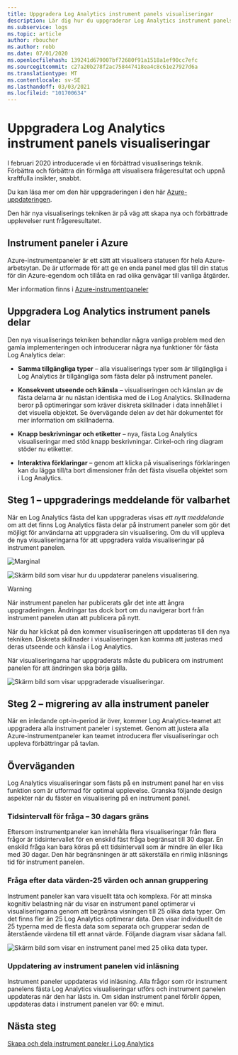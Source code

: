 ```yaml
---
title: Uppgradera Log Analytics instrument panels visualiseringar
description: Lär dig hur du uppgraderar Log Analytics instrument panels visualiseringar med frågor som kan ge kraftfulla insikter.
ms.subservice: logs
ms.topic: article
author: rboucher
ms.author: robb
ms.date: 07/01/2020
ms.openlocfilehash: 139241d679007bf72680f91a1518a1ef90cc7efc
ms.sourcegitcommit: c27a20b278f2ac758447418ea4c8c61e27927d6a
ms.translationtype: MT
ms.contentlocale: sv-SE
ms.lasthandoff: 03/03/2021
ms.locfileid: "101700634"
---
```

# <a name="upgrading-your-log-analytics-dashboard-visualizations"></a>Uppgradera Log Analytics instrument panels visualiseringar

I februari 2020 introducerade vi en förbättrad visualiserings teknik. Förbättra och förbättra din förmåga att visualisera frågeresultat och uppnå kraftfulla insikter, snabbt. 

Du kan läsa mer om den här uppgraderingen i den här [Azure-uppdateringen](https://azure.microsoft.com/updates/azure-monitor-log-analytics-upgraded-results-visualization/). 

Den här nya visualiserings tekniken är på väg att skapa nya och förbättrade upplevelser runt frågeresultatet. 

## <a name="dashboards-in-azure"></a>Instrument paneler i Azure

Azure-instrumentpaneler är ett sätt att visualisera statusen för hela Azure-arbetsytan. De är utformade för att ge en enda panel med glas till din status för din Azure-egendom och tillåta en rad olika genvägar till vanliga åtgärder. 

Mer information finns i [Azure-instrumentpaneler](../../azure-portal/azure-portal-dashboards.md)


## <a name="upgrading-log-analytics-dashboard-parts"></a>Uppgradera Log Analytics instrument panels delar

Den nya visualiserings tekniken behandlar några vanliga problem med den gamla implementeringen och introducerar några nya funktioner för fästa Log Analytics delar: 

- **Samma tillgängliga typer** – alla visualiserings typer som är tillgängliga i Log Analytics är tillgängliga som fästa delar på instrument paneler.

- **Konsekvent utseende och känsla** – visualiseringen och känslan av de fästa delarna är nu nästan identiska med de i Log Analytics. Skillnaderna beror på optimeringar som kräver diskreta skillnader i data innehållet i det visuella objektet. Se övervägande delen av det här dokumentet för mer information om skillnaderna.

- **Knapp beskrivningar och etiketter** – nya, fästa Log Analytics visualiseringar med stöd knapp beskrivningar. Cirkel-och ring diagram stöder nu etiketter.

- **Interaktiva förklaringar** – genom att klicka på visualiserings förklaringen kan du lägga till/ta bort dimensioner från det fästa visuella objektet som i Log Analytics.

## <a name="stage-1---opt-in-upgrade-message"></a>Steg 1 – uppgraderings meddelande för valbarhet

När en Log Analytics fästa del kan uppgraderas visas *ett nytt meddelande* om att det finns Log Analytics fästa delar på instrument paneler som gör det möjligt för användarna att uppgradera sin visualisering. Om du vill uppleva de nya visualiseringarna för att uppgradera valda visualiseringar på instrument panelen.

 
![Marginal](media/dashboard-upgrade/update-message-1.png)
 
![Skärm bild som visar hur du uppdaterar panelens visualisering.](media/dashboard-upgrade/update-message-2.png)

> [!WARNING]
> När instrument panelen har publicerats går det inte att ångra uppgraderingen. Ändringar tas dock bort om du navigerar bort från instrument panelen utan att publicera på nytt.  

När du har klickat på den kommer visualiseringen att uppdateras till den nya tekniken. Diskreta skillnader i visualiseringen kan komma att justeras med deras utseende och känsla i Log Analytics.

När visualiseringarna har uppgraderats måste du publicera om instrument panelen för att ändringen ska börja gälla.

![Skärm bild som visar uppgraderade visualiseringar.](media/dashboard-upgrade/update-message-3.png)

## <a name="stage-2---migration-of-all-dashboards"></a>Steg 2 – migrering av alla instrument paneler

När en inledande opt-in-period är över, kommer Log Analytics-teamet att uppgradera alla instrument paneler i systemet. Genom att justera alla Azure-instrumentpaneler kan teamet introducera fler visualiseringar och uppleva förbättringar på tavlan.

## <a name="considerations"></a>Överväganden

Log Analytics visualiseringar som fästs på en instrument panel har en viss funktion som är utformad för optimal upplevelse. Granska följande design aspekter när du fäster en visualisering på en instrument panel.

### <a name="query-time-scope---30-day-limit"></a>Tidsintervall för fråga – 30 dagars gräns

Eftersom instrumentpaneler kan innehålla flera visualiseringar från flera frågor är tidsintervallet för en enskild fäst fråga begränsat till 30 dagar. En enskild fråga kan bara köras på ett tidsintervall som är mindre än eller lika med 30 dagar. Den här begränsningen är att säkerställa en rimlig inläsnings tid för instrument panelen.

### <a name="query-data-values---25-values-and-other-grouping"></a>Fråga efter data värden-25 värden och annan gruppering

Instrument paneler kan vara visuellt täta och komplexa. För att minska kognitiv belastning när du visar en instrument panel optimerar vi visualiseringarna genom att begränsa visningen till 25 olika data typer. Om det finns fler än 25 Log Analytics optimerar data. Den visar individuellt de 25 typerna med de flesta data som separata och grupperar sedan de återstående värdena till ett annat värde. Följande diagram visar sådana fall.  

![Skärm bild som visar en instrument panel med 25 olika data typer.](media/dashboard-upgrade/values-25-limit.png)

### <a name="dashboard-refresh-on-load"></a>Uppdatering av instrument panelen vid inläsning

Instrument paneler uppdateras vid inläsning. Alla frågor som rör instrument panelens fästa Log Analytics visualiseringar utförs och instrument panelen uppdateras när den har lästs in. Om sidan instrument panel förblir öppen, uppdateras data i instrument panelen var 60: e minut.

## <a name="next-steps"></a>Nästa steg

[Skapa och dela instrument paneler i Log Analytics](../visualize/tutorial-logs-dashboards.md)
